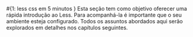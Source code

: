 #{1: less css em 5 minutos }
Esta seção tem como objetivo oferecer uma rápida introdução ao Less. Para acompanhá-la é importante que o seu ambiente esteja configurado. Todos os assuntos abordados aqui serão explorados em detalhes nos capítulos seguintes.